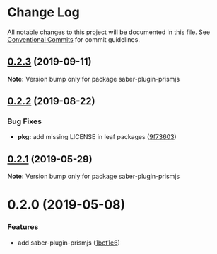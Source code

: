 # Change Log

All notable changes to this project will be documented in this file.
See [Conventional Commits](https://conventionalcommits.org) for commit guidelines.

## [0.2.3](https://github.com/saberland/saber/compare/saber-plugin-prismjs@0.2.2...saber-plugin-prismjs@0.2.3) (2019-09-11)

**Note:** Version bump only for package saber-plugin-prismjs

## [0.2.2](https://github.com/saberland/saber/compare/saber-plugin-prismjs@0.2.1...saber-plugin-prismjs@0.2.2) (2019-08-22)

### Bug Fixes

- **pkg:** add missing LICENSE in leaf packages ([9f73603](https://github.com/saberland/saber/commit/9f73603))

## [0.2.1](https://github.com/saberland/saber/compare/saber-plugin-prismjs@0.2.0...saber-plugin-prismjs@0.2.1) (2019-05-29)

**Note:** Version bump only for package saber-plugin-prismjs

# 0.2.0 (2019-05-08)

### Features

- add saber-plugin-prismjs ([1bcf1e6](https://github.com/egoist/saber/commit/1bcf1e6))

